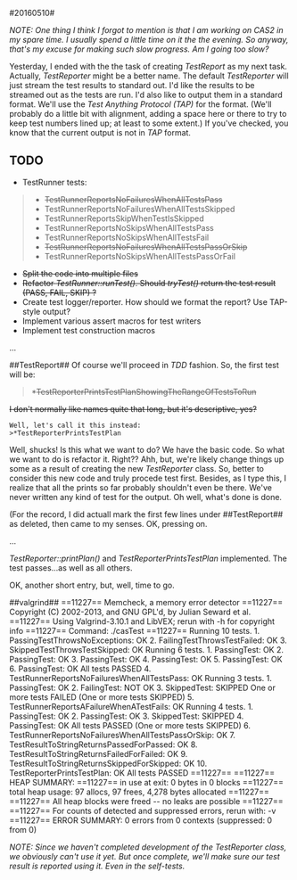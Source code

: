 #20160510#

_NOTE: One thing I think I forgot to mention is that I am working on *CAS2* in my spare time.  I usually spend a little time on it the the evening.  So anyway, that's my excuse for making such slow progress.  Am I going too slow?_

Yesterday, I ended with the the task of creating *TestReport* as my next task.  Actually, *TestReporter* might be a better name.  The default *TestReporter* will just stream the test results to standard out.  I'd like the results to be streamed out as the tests are run.  I'd also like to output them in a standard format.  We'll use the *Test Anything Protocol (TAP)* for the format.  (We'll probably do a little bit with alignment, adding a space here or there to try to keep test numbers lined up; at least to some extent.)  If you've checked, you know that the current output is not in *TAP* format.

**TODO**
--------
* TestRunner tests:

>* <del>TestRunnerReportsNoFailuresWhenAllTestsPass</del>
>* TestRunnerReportsNoFailuresWhenAllTestsSkipped
>* TestRunnerReportsSkipWhenTestIsSkipped
>* TestRunnerReportsNoSkipsWhenAllTestsPass
>* TestRunnerReportsNoSkipsWhenAllTestsFail
>* <del>TestRunnerReportsNoFailuresWhenAllTestsPassOrSkip</del>
>* TestRunnerReportsNoSkipsWhenAllTestsPassOrFail

* <del>Split the code into multiple files</del>
* <del>Refactor *TestRunner::runTest()*.  Should *tryTest()* return the test result (PASS, FAIL, SKIP) ?</del>
* Create test logger/reporter.  How should we format the report?  Use TAP-style output?
* Implement various assert macros for test writers
* Implement test construction macros

...

##TestReport##
Of course we'll proceed in *TDD* fashion.  So, the first test will be:

>*<del>TestReporterPrintsTestPlanShowingTheRangeOfTestsToRun</del>

<del>I don't normally like names quite that long, but it's descriptive, yes?</del>

	Well, let's call it this instead:
	>*TestReporterPrintsTestPlan


Well, shucks!  Is this what we want to do?  We have the basic code.  So what we want to do is refactor it.  Right?? Ahh, but, we're likely change things up some as a result of creating the new *TestReporter* class.  So, better to consider this new code and truly procede test first.  Besides, as I type this, I realize that all the prints so far probably shouldn't even be there.  We've never written any kind of test for the output.  Oh well, what's done is done.

(For the record, I did actuall mark the first few lines under ##TestReport## as deleted, then came to my senses.  OK, pressing on.

...

*TestReporter::printPlan()* and *TestReporterPrintsTestPlan* implemented.  The test passes...as well as all others.

OK, another short entry, but, well, time to go.

##valgrind##
	==11227== Memcheck, a memory error detector
	==11227== Copyright (C) 2002-2013, and GNU GPL'd, by Julian Seward et al.
	==11227== Using Valgrind-3.10.1 and LibVEX; rerun with -h for copyright info
	==11227== Command: ./casTest
	==11227== 
	Running 10 tests.
		1. PassingTestThrowsNoExceptions: OK
		2. FailingTestThrowsTestFailed: OK
		3. SkippedTestThrowsTestSkipped: OK
		Running 6 tests.
			1. PassingTest: OK
			2. PassingTest: OK
			3. PassingTest: OK
			4. PassingTest: OK
			5. PassingTest: OK
			6. PassingTest: OK
		All tests PASSED
		4. TestRunnerReportsNoFailuresWhenAllTestsPass: OK
		Running 3 tests.
			1. PassingTest: OK
			2. FailingTest: NOT OK
			3. SkippedTest: SKIPPED
		One or more tests FAILED (One or more tests SKIPPED)
		5. TestRunnerReportsAFailureWhenATestFails: OK
		   Running 4 tests.
			   1. PassingTest: OK
			   2. PassingTest: OK
			   3. SkippedTest: SKIPPED
			   4. PassingTest: OK
		   All tests PASSED (One or more tests SKIPPED)
	   6. TestRunnerReportsNoFailuresWhenAllTestsPassOrSkip: OK
	   7. TestResultToStringReturnsPassedForPassed: OK
	   8. TestResultToStringReturnsFailedForFailed: OK
	   9. TestResultToStringReturnsSkippedForSkipped: OK
	   10. TestReporterPrintsTestPlan: OK
	All tests PASSED
	==11227== 
	==11227== HEAP SUMMARY:
	==11227==     in use at exit: 0 bytes in 0 blocks
	==11227==   total heap usage: 97 allocs, 97 frees, 4,278 bytes allocated
	==11227== 
	==11227== All heap blocks were freed -- no leaks are possible
	==11227== 
	==11227== For counts of detected and suppressed errors, rerun with: -v
	==11227== ERROR SUMMARY: 0 errors from 0 contexts (suppressed: 0 from 0)

_NOTE:  Since we haven't completed development of the *TestReporter* class, we obviously can't use it yet.  But once complete, we'll make sure our test result is reported using it.  Even in the self-tests._
